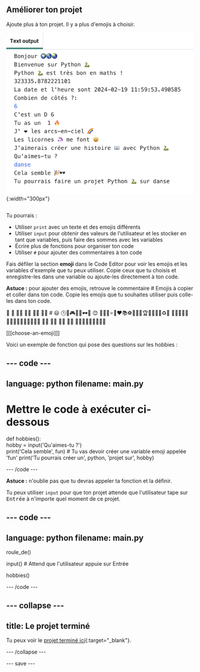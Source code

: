 ## Améliorer ton projet

<div style="display: flex; flex-wrap: wrap">
<div style="flex-basis: 200px; flex-grow: 1; margin-right: 15px;">
Ajoute plus à ton projet. Il y a plus d'emojis à choisir.
  </div>
<div>

![Un projet plus long dans la zone de sortie avec plus de texte, d'emojis et d'entrées.](images/upgrade_ideas.png){:width="300px"} 

</div>
</div>

Tu pourrais :
+ Utiliser `print` avec un texte et des emojis différents
+ Utiliser `input` pour obtenir des valeurs de l'utilisateur et les stocker en tant que variables, puis faire des sommes avec les variables
+ Écrire plus de fonctions pour organiser ton code
+ Utiliser `#` pour ajouter des commentaires à ton code

Fais défiler la section **emoji** dans le Code Editor pour voir les emojis et les variables d'exemple que tu peux utiliser. Copie ceux que tu choisis et enregistre-les dans une variable ou ajoute-les directement à ton code.

**Astuce :** pour ajouter des emojis, retrouve le commentaire # Emojis à copier et coller dans ton code. Copie les emojis que tu souhaites utiliser puis colle-les dans ton code.

🎊 🙌 🙌🏼 🙌🏽 🙌🏾 🙌🏿 # 😃 🕒🎨🎮🔬🎉🕶️🎲 😊
🦄🚀💯⭐💛❤️📚⚽🏏🏀🥋🏆✨🥺🌈🔥♻️🌳
👩‍🦽👩🏼‍🦽👩🏽‍🦽👩🏾‍🦽👩🏿‍🦽🧘 🧘🏼 🧘🏽 🧘🏾 🧘🏿 🙋🙋🏼🙋🏽🙋🏾🙋🏿

[[[choose-an-emoji]]]

Voici un exemple de fonction qui pose des questions sur les hobbies :

--- code ---
---
language: python
filename: main.py
---

# Mettre le code à exécuter ci-dessous
def hobbies():   
    hobby = input('Qu\'aimes-tu ?')   
    print('Cela semble', fun) # Tu vas devoir créer une variable emoji appelée 'fun'
    print('Tu pourrais créer un', python, 'projet sur', hobby)

--- /code ---

**Astuce :** n'oublie pas que tu devras appeler ta fonction et la définir.

Tu peux utiliser `input` pour que ton projet attende que l'utilisateur tape sur <kbd>Entrée</kbd> à n'importe quel moment de ce projet.

--- code ---
---
language: python
filename: main.py
---

roule_de()

input() # Attend que l'utilisateur appuie sur Entrée

hobbies()

--- /code ---

--- collapse ---
---
title: Le projet terminé
---

Tu peux voir le [projet terminé ici](https://editor.raspberrypi.org/fr-FR/projects/hello-world-solution){:target="_blank"}.

--- /collapse ---

--- save ---
